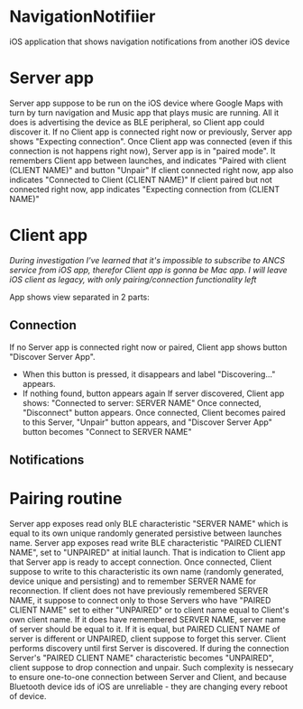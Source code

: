 # NavigationNotifiier
iOS application that shows navigation notifications from another iOS device


# Server app

Server app suppose to be run on the iOS device where Google Maps with turn by turn navigation and Music app that plays music are running. All it does is advertising the device as BLE peripheral, so Client app could discover it.
If no Client app is connected right now or previously, Server app shows "Expecting connection".
Once Client app was connected (even if this connection is not happens right now), Server app is in "paired mode". It remembers Client app between launches, and indicates "Paired with client (CLIENT NAME)" and button "Unpair"
If client connected right now, app also indicates "Connected to Client (CLIENT NAME)"
If client paired but not connected right now, app indicates "Expecting connection from (CLIENT NAME)"

# Client app

_During investigation I've learned that it's impossible to subscribe to ANCS service from iOS app, therefor Client app is gonna be Mac app. I will leave iOS client as legacy, with only pairing/connection functionality left_

App shows view separated in 2 parts:

## Connection
If no Server app is connected right now or paired, Client app shows button "Discover Server App".
 * When this button is pressed, it disappears and label "Discovering..." appears.
 * If nothing found, button appears again
If server discovered, Client app shows: "Connected to server: SERVER NAME"
Once connected, "Disconnect" button appears.
Once connected, Client becomes paired to this Server, "Unpair" button appears, and "Discover Server App" button becomes "Connect to SERVER NAME"

## Notifications


# Pairing routine
Server app exposes read only BLE characteristic "SERVER NAME" which is equal to its own unique randomly generated persistive between launches name.
Server app exposes read write BLE characteristic "PAIRED CLIENT NAME", set to "UNPAIRED" at initial launch. That is indication to Client app that Server app is ready to accept connection. Once connected, Client suppose to write to this characteristic its own name (randomly generated, device unique and persisting) and to remember SERVER NAME for reconnection.
If client does not have previously remembered SERVER NAME, it suppose to connect only to those Servers who have "PAIRED CLIENT NAME" set to either "UNPAIRED" or to client name equal to Client's own client name. If it does have remembered SERVER NAME, server name of server should be equal to it. If it is equal, but PAIRED CLIENT NAME of server is different or UNPAIRED, client suppose to forget this server.
Client performs discovery until first Server is discovered. If during the connection Server's "PAIRED CLIENT NAME" characteristic becomes "UNPAIRED", client suppose to drop connection and unpair.
Such complexity is nessecary to ensure one-to-one connection between Server and Client, and because Bluetooth device ids of iOS are unreliable - they are changing every reboot of device.
